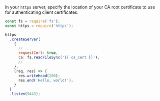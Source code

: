 In your `https` server, specify the location of your CA root certificate to use for authenticating client certificates.

```javascript
const fs = require('fs');
const https = require('https');

https
  .createServer(
    {
      // ...
      requestCert: true,
      ca: fs.readFileSync('{{ ca_cert }}'),
      // ...
    },
    (req, res) => {
      res.writeHead(200);
      res.end('Hello, world!');
    }
  )
  .listen(9443);
```
